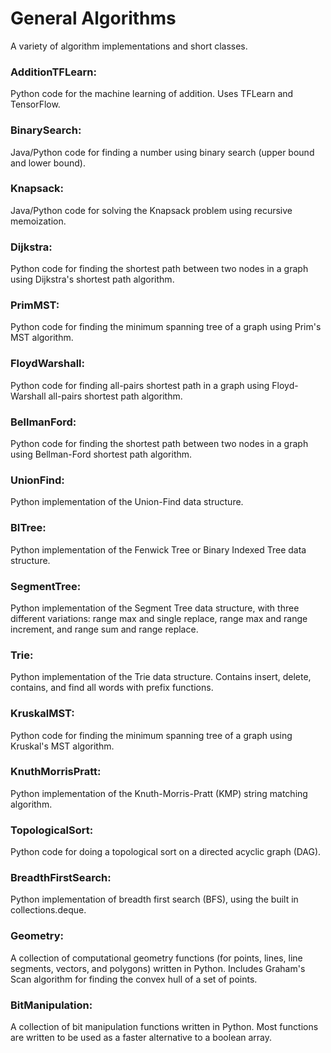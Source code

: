 # General Algorithms
A variety of algorithm implementations and short classes.

### AdditionTFLearn:
Python code for the machine learning of addition. Uses TFLearn and TensorFlow.

### BinarySearch:
Java/Python code for finding a number using binary search (upper bound and lower bound).

### Knapsack:
Java/Python code for solving the Knapsack problem using recursive memoization.

### Dijkstra:
Python code for finding the shortest path between two nodes in a graph using Dijkstra's shortest path algorithm.

### PrimMST:
Python code for finding the minimum spanning tree of a graph using Prim's MST algorithm.

### FloydWarshall:
Python code for finding all-pairs shortest path in a graph using Floyd-Warshall all-pairs shortest path algorithm.

### BellmanFord:
Python code for finding the shortest path between two nodes in a graph using Bellman-Ford shortest path algorithm.

### UnionFind:
Python implementation of the Union-Find data structure.

### BITree:
Python implementation of the Fenwick Tree or Binary Indexed Tree data structure.

### SegmentTree:
Python implementation of the Segment Tree data structure, with three different variations: range max and single replace, range max and range increment, and range sum and range replace.

### Trie:
Python implementation of the Trie data structure. Contains insert, delete, contains, and find all words with prefix functions.

### KruskalMST:
Python code for finding the minimum spanning tree of a graph using Kruskal's MST algorithm.

### KnuthMorrisPratt:
Python implementation of the Knuth-Morris-Pratt (KMP) string matching algorithm.

### TopologicalSort:
Python code for doing a topological sort on a directed acyclic graph (DAG).

### BreadthFirstSearch:
Python implementation of breadth first search (BFS), using the built in collections.deque.

### Geometry:
A collection of computational geometry functions (for points, lines, line segments, vectors, and polygons) written in Python. Includes Graham's Scan algorithm for finding the convex hull of a set of points.

### BitManipulation:
A collection of bit manipulation functions written in Python. Most functions are written to be used as a faster alternative to a boolean array.
